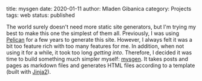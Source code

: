 title: mysgen
date: 2020-01-11
author: Mladen Gibanica
category: Projects
tags: web
status: published

The world surely doesn't need more static site generators, but I'm trying my best to make this one the simplest of them all. Previously, I was using <a href="https://blog.getpelican.com/" target="_blank">Pelican</a> for a few years to generate this site. However, I always felt it was a bit too feature rich with too many features for me. In addition, when not using it for a while, it took too long *getting into*. Therefore, I decided it was time to build something much simpler myself: <a href="https://github.com/mgcth/mysgen" target="_blank">mysgen</a>. It takes posts and pages as markdown files and generates HTML files according to a template (built with <a href="https://jinja.palletsprojects.com/" target="_blank">Jinja2</a>).